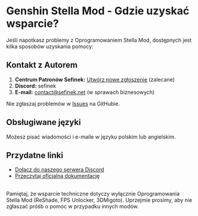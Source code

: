 [//]: # (Title: Wsparcie - Stella Mod Documentation)
[//]: # (Description: Potrzebujesz pomocy z Genshin Stella Mod? Sprawdź, jak uzyskać wsparcie dotyczące ReShade, 3DMigoto i odblokowania FPS. Skontaktuj się z autorem Sefinek, zgłoś problem lub dołącz do społeczności na Discordzie.)
[//]: # (Tags: Wsparcie Stella Mod, Pomoc Genshin Stella Mod, Kontakt Sefinek, ReShade pomoc, 3DMigoto wsparcie, FPS Unlocker Genshin Impact, Discord Stella Mod, GitHub Stella Mod, Stella Mod Documentation, Rozwiązywanie problemów)
[//]: # (Canonical: /genshin-stella-mod/docs?page=support)
[//]: # (Contributors: Sefinek)

# Genshin Stella Mod - Gdzie uzyskać wsparcie? <!-- {#support-overview} -->
Jeśli napotkasz problemy z Oprogramowaniem Stella Mod, dostępnych jest kilka sposobów uzyskania pomocy:

## Kontakt z Autorem <!-- {#contact-developer} -->
1. **Centrum Patronów Sefinek:** [Utwórz nowe zgłoszenie](https://patrons.sefinek.net/tickets) (zalecane)
2. **Discord:** sefinek
3. **E-mail:** [contact@sefinek.net](mailto:contact@sefinek.net) (w sprawach biznesowych)

Nie zgłaszaj problemów w [Issues](https://github.com/sefinek/Genshin-Impact-ReShade/issues/new) na GitHubie.

## Obsługiwane języki <!-- {#supported-languages} -->
Możesz pisać wiadomości i e-maile w języku polskim lub angielskim.

## Przydatne linki <!-- {#urls} -->
- [Dołącz do naszego serwera Discord](https://discord.gg/Yj7fnafTXf)  
- [Przeczytaj oficjalną dokumentację](https://sefinek.net/genshin-stella-mod/docs)

<br>
Pamiętaj, że wsparcie techniczne dotyczy wyłącznie Oprogramowania Stella Mod (ReShade, FPS Unlocker, 3DMigoto). Uprzejmie prosimy, aby nie zgłaszać próśb o pomoc w przypadku innych modów.
